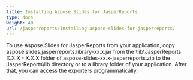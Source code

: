 ```yaml
---
title: Installing Aspose.Slides for JasperReports
type: docs
weight: 40
url: /jasperreports/installing-aspose-slides-for-jasperreports/
---
```



To use Aspose.Slides for JasperReports from your application, copy aspose.slides.jasperreports.library-xx.x.jar from the \lib\JasperReports X.X.X - X.X.X folder of aspose-slides-xx.x-jasperreports.zip to the JasperReports\lib directory or to a library folder of your application. After that, you can access the exporters programmatically.